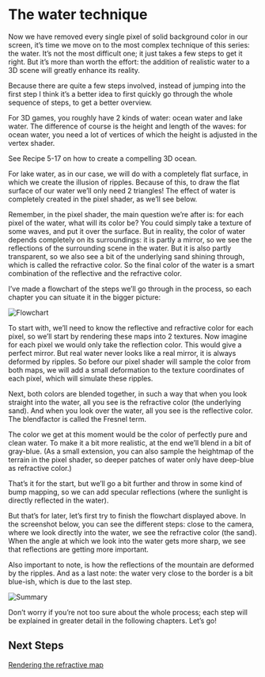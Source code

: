 # The water technique

Now we have removed every single pixel of solid background color in our screen, it’s time we move on to the most complex technique of this series: the water. It’s not the most difficult one; it just takes a few steps to get it right. But it’s more than worth the effort: the addition of realistic water to a 3D scene will greatly enhance its reality.

Because there are quite a few steps involved, instead of jumping into the first step I think it’s a better idea to first quickly go through the whole sequence of steps, to get a better overview.

For 3D games, you roughly have 2 kinds of water: ocean water and lake water. The difference of course is the height and length of the waves: for ocean water, you need a lot of vertices of which the height is adjusted in the vertex shader.

See Recipe 5-17 on how to create a compelling 3D ocean.

For lake water, as in our case, we will do with a completely flat surface, in which we create the illusion of ripples. Because of this, to draw the flat surface of our water we’ll only need 2 triangles! The effect of water is completely created in the pixel shader, as we’ll see below.

Remember, in the pixel shader, the main question we’re after is: for each pixel of the water, what will its color be? You could simply take a texture of some waves, and put it over the surface. But in reality, the color of water depends completely on its surroundings: it is partly a mirror, so we see the reflections of the surrounding scene in the water. But it is also partly transparent, so we also see a bit of the underlying sand shining through, which is called the refractive color. So the final color of the water is a smart combination of the reflective and the refractive color.

I’ve made a flowchart of the steps we’ll go through in the process, so each chapter you can situate it in the bigger picture:

![Flowchart](https://github.com/simondarksidej/XNAGameStudio/raw/archive/Images/Riemers/3DXNA4-07Water1.jpg?raw=true)

To start with, we’ll need to know the reflective and refractive color for each pixel, so we’ll start by rendering these maps into 2 textures. Now imagine for each pixel we would only take the reflection color. This would give a perfect mirror. But real water never looks like a real mirror, it is always deformed by ripples. So before our pixel shader will sample the color from both maps, we will add a small deformation to the texture coordinates of each pixel, which will simulate these ripples.

Next, both colors are blended together, in such a way that when you look straight into the water, all you see is the refractive color (the underlying sand). And when you look over the water, all you see is the reflective color. The blendfactor is called the Fresnel term.

The color we get at this moment would be the color of perfectly pure and clean water. To make it a bit more realistic, at the end we’ll blend in a bit of gray-blue. (As a small extension, you can also sample the heightmap of the terrain in the pixel shader, so deeper patches of water only have deep-blue as refractive color.)

That’s it for the start, but we’ll go a bit further and throw in some kind of bump mapping, so we can add specular reflections (where the sunlight is directly reflected in the water).

But that’s for later, let’s first try to finish the flowchart displayed above. In the screenshot below, you can see the different steps: close to the camera, where we look directly into the water, we see the refractive color (the sand). When the angle at which we look into the water gets more sharp, we see that reflections are getting more important.

Also important to note, is how the reflections of the mountain are deformed by the ripples. And as a last note: the water very close to the border is a bit blue-ish, which is due to the last step.

![Summary](https://github.com/simondarksidej/XNAGameStudio/raw/archive/Images/Riemers/3DXNA4-07Water2.jpg?raw=true)

Don’t worry if you’re not too sure about the whole process; each step will be explained in greater detail in the following chapters. Let’s go!

## Next Steps

[Rendering the refractive map](Riemers3DXNA4advterrain08refraction)

